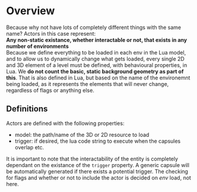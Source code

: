 # Overview
Because why not have lots of completely different things with the same name? Actors in this case represent:  
**Any non-static existance, whether interactable or not, that exists in any number of environments**  
Because we define everything to be loaded in each env in the Lua model, and to allow us to dynamically change what gets loaded, every single 2D and 3D element of a level must be defined, with behavioural properties, in Lua. We **do not count the basic, static background geometry as part of this**. That is also defined in Lua, but based on the name of the environemnt being loaded, as it represents the elements that will never change, regardless of flags or anything else.

## Definitions
Actors are defined with the following properties:
- model: the path/name of the 3D or 2D resource to load
- trigger: if desired, the lua code string to execute when the capsules overlap etc.

It is important to note that the interactability of the entity is completely dependant on the existance of the `trigger` property. A generic capsule will be automatically generated if there exists a potential trigger. The checking for flags and whether or not to include the actor is decided on *env* load, not here.